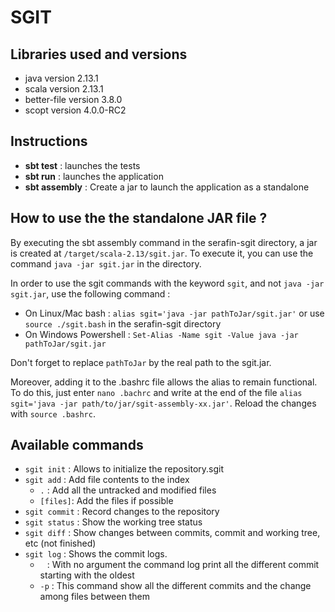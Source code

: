 # SGIT

## Libraries used and versions

* java version 2.13.1
* scala version 2.13.1
* better-file version 3.8.0
* scopt version 4.0.0-RC2


## Instructions

* **sbt test** : launches the tests
* **sbt run** : launches the application 
* **sbt assembly** : Create a jar to launch the application as a standalone


## How to use the the standalone JAR file ? 

By executing the sbt assembly command in the serafin-sgit directory, a jar is created at `/target/scala-2.13/sgit.jar`. To execute it, you can use the command `java -jar sgit.jar` in the directory.

In order to use the sgit commands with the keyword `sgit`, and not `java -jar sgit.jar`, use the following command :

* On Linux/Mac bash : `alias sgit='java -jar pathToJar/sgit.jar'` or use `source ./sgit.bash` in the serafin-sgit directory 
* On Windows Powershell : `Set-Alias -Name sgit -Value java -jar pathToJar/sgit.jar`

Don't forget to replace `pathToJar` by the real path to the sgit.jar.

Moreover, adding it to the .bashrc file allows the alias to remain functional. 
To do this, just enter `nano .bachrc` and write at the end of the file `alias sgit='java -jar path/to/jar/sgit-assembly-xx.jar'`.
Reload the changes with `source .bashrc`.


## Available commands

- `sgit init` : Allows to initialize the repository.sgit 
- `sgit add` : Add file contents to the index
    - `.` : Add all the untracked and modified files
    - `[files]`:  Add the files if possible
- `sgit commit` : Record changes to the repository
- `sgit status` : Show the working tree status
- `sgit diff` : Show changes between commits, commit and working tree, etc (not finished)
- `sgit log` : Shows the commit logs.
    - ` ` : With no argument the command log print all the different commit starting with the oldest 
    - `-p` : This command show all the different commits and the change among files between them

